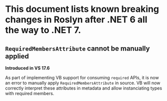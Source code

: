 # This document lists known breaking changes in Roslyn after .NET 6 all the way to .NET 7.

## `RequiredMembersAttribute` cannot be manually applied

**Introduced in VS 17.6**

As part of implementing VB support for consuming `required` APIs, it is now an error to manually apply `RequiredMembersAttribute` in
source. VB will now correctly interpret these attributes in metadata and allow instanciating types with required members.